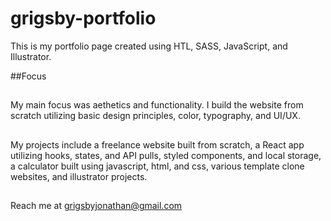 # grigsby-portfolio
This is my portfolio page created using HTL, SASS, JavaScript, and Illustrator.

##Focus
##
My main focus was aethetics and functionality. I build the website from scratch utilizing basic design principles, color, typography, and UI/UX.

##
My projects include a freelance website built from scratch, a React app utilizing hooks, states, and API pulls, styled components, and local storage, a calculator built using javascript, html, and css, various template clone websites, and illustrator projects.

##
Reach me at grigsbyjonathan@gmail.com

